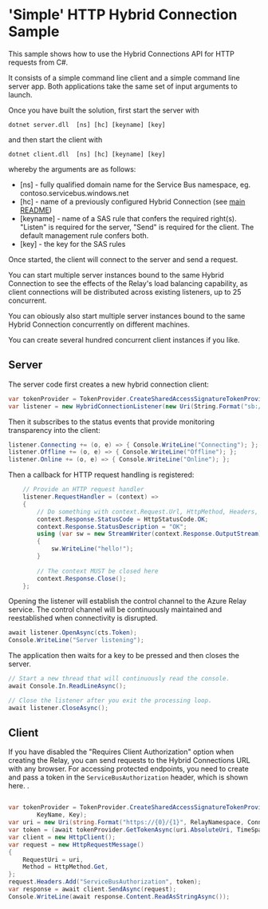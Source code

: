 # 'Simple' HTTP Hybrid Connection Sample 

This sample shows how to use the Hybrid Connections API for HTTP requests from C#.

It consists of a simple command line client and a simple command line server
app. Both applications take the same set of input arguments to launch.

Once you have built the solution, first start the server with 

```dotnet server.dll  [ns] [hc] [keyname] [key]```

and then start the client with 

```dotnet client.dll  [ns] [hc] [keyname] [key]```

whereby the arguments are as follows:

* [ns] - fully qualified domain name for the Service Bus namespace, eg. contoso.servicebus.windows.net
* [hc] - name of a previously configured Hybrid Connection (see [main README](../../README.md))
* [keyname] - name of a SAS rule that confers the required right(s). "Listen" is required for the 
server, "Send" is required for the client. The default management rule confers both.
* [key] - the key for the SAS rules

Once started, the client will connect to the server and send a request.

You can start multiple server instances bound to the same Hybrid Connection to
see the effects of the Relay's load balancing capability, as client connections will be
distributed across existing listeners, up to 25 concurrent.

You can obiously also start multiple server instances bound to the same Hybrid Connection
concurrently on different machines.   

You can create several hundred concurrent client instances if you like. 

## Server 

The server code first creates a new hybrid connection client:

```csharp
var tokenProvider = TokenProvider.CreateSharedAccessSignatureTokenProvider(keyname, key);
var listener = new HybridConnectionListener(new Uri(String.Format("sb://{0}/{1}", ns, hc)), tokenProvider);
``` 

Then it subscribes to the status events that provide monitoring transparency into the client:

```csharp 
listener.Connecting += (o, e) => { Console.WriteLine("Connecting"); };
listener.Offline += (o, e) => { Console.WriteLine("Offline"); };
listener.Online += (o, e) => { Console.WriteLine("Online"); };
``` 

Then a callback for HTTP request handling is registered:

```csharp
    // Provide an HTTP request handler
    listener.RequestHandler = (context) =>
    {
        // Do something with context.Request.Url, HttpMethod, Headers, InputStream...
        context.Response.StatusCode = HttpStatusCode.OK;
        context.Response.StatusDescription = "OK";
        using (var sw = new StreamWriter(context.Response.OutputStream))
        {
            sw.WriteLine("hello!");
        }
        
        // The context MUST be closed here
        context.Response.Close();
    };
```

Opening the listener will establish the control channel to the Azure Relay
service. The control channel will be continuously maintained and reestablished
when connectivity is disrupted.

```csharp
await listener.OpenAsync(cts.Token);
Console.WriteLine("Server listening");

``` 

The application then waits for a key to be pressed and then closes the server.

```csharp
// Start a new thread that will continuously read the console.
await Console.In.ReadLineAsync();

// Close the listener after you exit the processing loop.
await listener.CloseAsync();
``` 

## Client

If you have disabled the "Requires Client Authorization" option when creating the Relay,
you can send requests to the Hybrid Connections URL with any browser. For accessing
protected endpoints, you need to create and pass a token in the `ServiceBusAuthorization`
header, which is shown here.
.

```csharp

var tokenProvider = TokenProvider.CreateSharedAccessSignatureTokenProvider(
        KeyName, Key);
var uri = new Uri(string.Format("https://{0}/{1}", RelayNamespace, ConnectionName));
var token = (await tokenProvider.GetTokenAsync(uri.AbsoluteUri, TimeSpan.FromHours(1))).TokenString;
var client = new HttpClient();
var request = new HttpRequestMessage()
{
    RequestUri = uri,
    Method = HttpMethod.Get,
};
request.Headers.Add("ServiceBusAuthorization", token);
var response = await client.SendAsync(request);
Console.WriteLine(await response.Content.ReadAsStringAsync());

``` 

